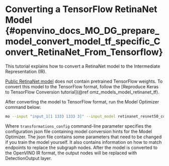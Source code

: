 # Converting a TensorFlow RetinaNet Model {#openvino_docs_MO_DG_prepare_model_convert_model_tf_specific_Convert_RetinaNet_From_Tensorflow}

This tutorial explains how to convert a RetinaNet model to the Intermediate Representation (IR).

[Public RetinaNet model](https://github.com/fizyr/keras-retinanet) does not contain pretrained TensorFlow weights.
To convert this model to the TensorFlow format, follow the [Reproduce Keras to TensorFlow Conversion tutorial](@ref omz_models_model_retinanet_tf).

After converting the model to TensorFlow format, run the Model Optimizer command below:
```sh
mo --input "input_1[1 1333 1333 3]" --input_model retinanet_resnet50_coco_best_v2.1.0.pb --transformations_config front/tf/retinanet.json
```

Where `transformations_config` command-line parameter specifies the configuration json file containing model conversion hints for the Model Optimizer.
The json file contains some parameters that need to be changed if you train the model yourself. It also contains information on how to match endpoints
to replace the subgraph nodes. After the model is converted to the OpenVINO IR format, the output nodes will be replaced with DetectionOutput layer.

